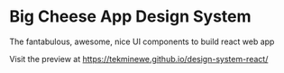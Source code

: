# Big Cheese App Design System

The fantabulous, awesome, nice UI components to build react web app
 
 Visit the preview at https://tekminewe.github.io/design-system-react/
